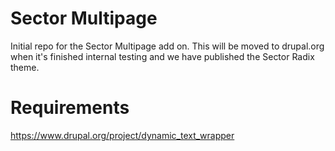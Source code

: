# Sector Multipage
Initial repo for the Sector Multipage add on. This will be moved to drupal.org when it's finished internal testing
and we have published the Sector Radix theme.

# Requirements

https://www.drupal.org/project/dynamic_text_wrapper



